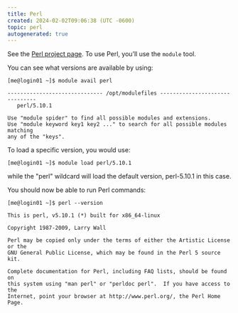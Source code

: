 ```yaml
---
title: Perl
created: 2024-02-02T09:06:38 (UTC -0600)
topic: perl
autogenerated: true
---
```

<!-- This file was automatically generated. To edit, modify software_packages.yml . -->
See the [Perl project page](https://www.perl.org/). To use Perl, you’ll use the `module` tool.

You can see what versions are available by using:
```
[me@login01 ~]$ module avail perl

------------------------------ /opt/modulefiles -------------------------------
   perl/5.10.1

Use "module spider" to find all possible modules and extensions.
Use "module keyword key1 key2 ..." to search for all possible modules matching
any of the "keys".
```

To load a specific version, you would use:
```
[me@login01 ~]$ module load perl/5.10.1
```

while the "perl" wildcard will load the default version, perl-5.10.1 in this case.

You should now be able to run Perl commands:
```
[me@login01 ~]$ perl --version
```
```
This is perl, v5.10.1 (*) built for x86_64-linux

Copyright 1987-2009, Larry Wall

Perl may be copied only under the terms of either the Artistic License or the
GNU General Public License, which may be found in the Perl 5 source kit.

Complete documentation for Perl, including FAQ lists, should be found on
this system using "man perl" or "perldoc perl".  If you have access to the
Internet, point your browser at http://www.perl.org/, the Perl Home Page.
```

